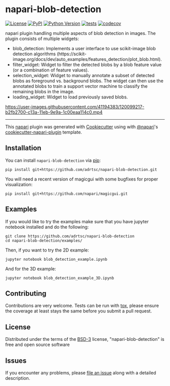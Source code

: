 # napari-blob-detection

[![License](https://img.shields.io/pypi/l/napari-blob-detection.svg?color=green)](https://github.com/adrtsc/napari-blob-detection/raw/master/LICENSE)
[![PyPI](https://img.shields.io/pypi/v/napari-blob-detection.svg?color=green)](https://pypi.org/project/napari-blob-detection)
[![Python Version](https://img.shields.io/pypi/pyversions/napari-blob-detection.svg?color=green)](https://python.org)
[![tests](https://github.com/adrtsc/napari-blob-detection/workflows/tests/badge.svg)](https://github.com/adrtsc/napari-blob-detection/actions)
[![codecov](https://codecov.io/gh/adrtsc/napari-blob-detection/branch/master/graph/badge.svg)](https://codecov.io/gh/adrtsc/napari-blob-detection)


napari plugin handling multiple aspects of blob detection in images. The plugin consists of multiple widgets:

<ul>
<li>blob_detection: Implements a user interface to use scikit-image blob detection algorithms (https://scikit-image.org/docs/dev/auto_examples/features_detection/plot_blob.html).</li>

<li>filter_widget: Widget to filter the detected blobs by a blob feature value (or a combination of feature values).</li>

<li>selection_widget: Widget to manually annotate a subset of detected blobs as foreground vs. background blobs. The widget can then use the annotated blobs to train a support vector machine to classify the remaining blobs in the image.</li>

<li>loading_widget: Widget to load previously saved blobs.</li>
</ul> 

https://user-images.githubusercontent.com/41194383/120099217-b2fb2700-c13a-11eb-9e9a-1c00eaa114c0.mp4


----------------------------------

This [napari] plugin was generated with [Cookiecutter] using with [@napari]'s [cookiecutter-napari-plugin] template.

<!--
Don't miss the full getting started guide to set up your new package:
https://github.com/napari/cookiecutter-napari-plugin#getting-started

and review the napari docs for plugin developers:
https://napari.org/docs/plugins/index.html
-->

## Installation

You can install `napari-blob-detection` via [pip]:

    pip install git+https://github.com/adrtsc/napari-blob-detection.git
    
You will need a recent version of magicgui with some bugfixes for proper visualization:

    pip install git+https://github.com/napari/magicgui.git
    
## Examples

If you would like to try the examples make sure that you have jupyter notebook installed and do the following:

    git clone https://github.com/adrtsc/napari-blob-detection
    cd napari-blob-detection/examples/
    
Then, if you want to try the 2D example:

    jupyter notebook blob_detection_example.ipynb
    
 And for the 3D example:
 
    jupyter notebook blob_detection_example_3D.ipynb



## Contributing

Contributions are very welcome. Tests can be run with [tox], please ensure
the coverage at least stays the same before you submit a pull request.

## License

Distributed under the terms of the [BSD-3] license,
"napari-blob-detection" is free and open source software

## Issues

If you encounter any problems, please [file an issue] along with a detailed description.

[napari]: https://github.com/napari/napari
[Cookiecutter]: https://github.com/audreyr/cookiecutter
[@napari]: https://github.com/napari
[MIT]: http://opensource.org/licenses/MIT
[BSD-3]: http://opensource.org/licenses/BSD-3-Clause
[GNU GPL v3.0]: http://www.gnu.org/licenses/gpl-3.0.txt
[GNU LGPL v3.0]: http://www.gnu.org/licenses/lgpl-3.0.txt
[Apache Software License 2.0]: http://www.apache.org/licenses/LICENSE-2.0
[Mozilla Public License 2.0]: https://www.mozilla.org/media/MPL/2.0/index.txt
[cookiecutter-napari-plugin]: https://github.com/napari/cookiecutter-napari-plugin
[file an issue]: https://github.com/adrtsc/napari-blob-detection/issues
[napari]: https://github.com/napari/napari
[tox]: https://tox.readthedocs.io/en/latest/
[pip]: https://pypi.org/project/pip/
[PyPI]: https://pypi.org/
